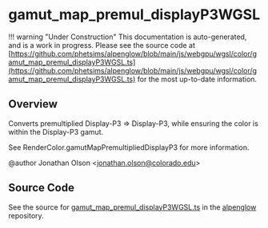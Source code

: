 # gamut_map_premul_displayP3WGSL

!!! warning "Under Construction"
    This documentation is auto-generated, and is a work in progress. Please see the source code at
    [https://github.com/phetsims/alpenglow/blob/main/js/webgpu/wgsl/color/gamut_map_premul_displayP3WGSL.ts](https://github.com/phetsims/alpenglow/blob/main/js/webgpu/wgsl/color/gamut_map_premul_displayP3WGSL.ts) for the most up-to-date information.

## Overview

Converts premultiplied Display-P3 =&gt; Display-P3, while ensuring the color is within the Display-P3 gamut.

See RenderColor.gamutMapPremultipliedDisplayP3 for more information.

@author Jonathan Olson &lt;jonathan.olson@colorado.edu&gt;



## Source Code

See the source for [gamut_map_premul_displayP3WGSL.ts](https://github.com/phetsims/alpenglow/blob/main/js/webgpu/wgsl/color/gamut_map_premul_displayP3WGSL.ts) in the [alpenglow](https://github.com/phetsims/alpenglow) repository.
